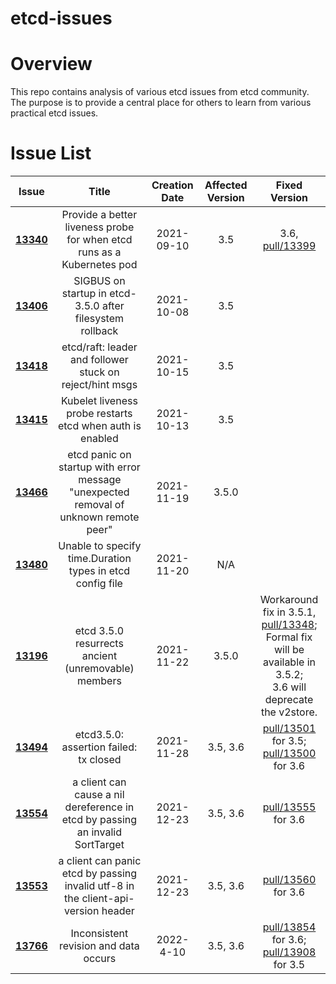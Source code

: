 etcd-issues 
======
# Overview
This repo contains analysis of various etcd issues from etcd community. The purpose is to provide a central place for others to learn from various practical etcd issues.

# Issue List
| Issue   |      Title      |  Creation Date |  Affected Version | Fixed Version |
|----------|:-------------:|:------:|:------:|:------:|
| **[13340](13340)** |  Provide a better liveness probe for when etcd runs as a Kubernetes pod | 2021-09-10 | 3.5 | 3.6, [pull/13399](https://github.com/etcd-io/etcd/pull/13399)|
| **[13406](13406)** |  SIGBUS on startup in etcd-3.5.0 after filesystem rollback | 2021-10-08 | 3.5 | |
| **[13418](13418)** |  etcd/raft: leader and follower stuck on reject/hint msgs  | 2021-10-15 | 3.5 | |
| **[13415](13415)** |  Kubelet liveness probe restarts etcd when auth is enabled  | 2021-10-13 | 3.5 | |
| **[13466](13466)** |  etcd panic on startup with error message "unexpected removal of unknown remote peer"   | 2021-11-19 | 3.5.0 | |
| **[13480](13480)** |  Unable to specify time.Duration types in etcd config file   | 2021-11-20 | N/A | |
| **[13196](13196)** |  etcd 3.5.0 resurrects ancient (unremovable) members  | 2021-11-22 | 3.5.0 | Workaround fix in 3.5.1, [pull/13348](https://github.com/etcd-io/etcd/pull/13348); <br />Formal fix will be available in 3.5.2; <br />3.6 will deprecate the v2store.|
| **[13494](13494)** |  etcd3.5.0: assertion failed: tx closed  | 2021-11-28 | 3.5, 3.6 | [pull/13501](https://github.com/etcd-io/etcd/pull/13501) for 3.5; <br /> [pull/13500](https://github.com/etcd-io/etcd/pull/13500) for 3.6 |
| **[13554](13554)** |  a client can cause a nil dereference in etcd by passing an invalid SortTarget  | 2021-12-23 | 3.5, 3.6 | [pull/13555](https://github.com/etcd-io/etcd/pull/13555) for 3.6 |
| **[13553](13553)** |  a client can panic etcd by passing invalid utf-8 in the client-api-version header  | 2021-12-23 | 3.5, 3.6 | [pull/13560](https://github.com/etcd-io/etcd/pull/13560) for 3.6 |
| **[13766](13766)** |  Inconsistent revision and data occurs  | 2022-4-10 | 3.5, 3.6 | [pull/13854](https://github.com/etcd-io/etcd/pull/13854) for 3.6; <br /> [pull/13908](https://github.com/etcd-io/etcd/pull/13908) for 3.5|

